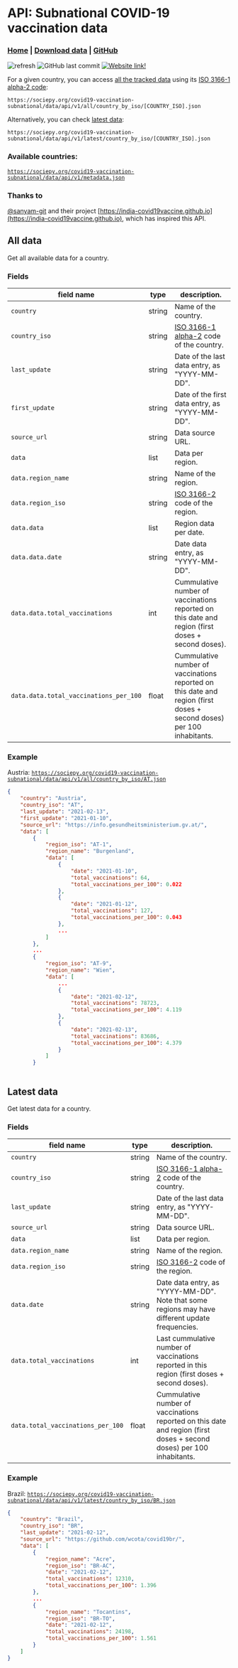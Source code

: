 # API: Subnational COVID-19 vaccination data
### [**Home**](https://sociepy.org/covid19-vaccination-subnational/) | [**Download data**](data/vaccinations.csv) | [**GitHub**](https://github.com/sociepy/covid19-vaccination-subnational)

![refresh](https://github.com/sociepy/covid19-vaccination-subnational/workflows/refresh/badge.svg?branch=main)
![GitHub last commit](https://img.shields.io/github/last-commit/sociepy/covid19-vaccination-subnational)
[![Website
link!](https://img.shields.io/badge/website-link-1abc9c.svg)](https://sociepy.org/covid19-vaccination-subnational/)


For a given country, you can access [all the tracked data](#all-data) using its [ISO 3166-1 alpha-2 code](https://en.wikipedia.org/wiki/ISO_3166-1_alpha-2):

```
https://sociepy.org/covid19-vaccination-subnational/data/api/v1/all/country_by_iso/[COUNTRY_ISO].json
```

Alternatively, you can check [latest data](#latest-data):

```
https://sociepy.org/covid19-vaccination-subnational/data/api/v1/latest/country_by_iso/[COUNTRY_ISO].json
```

### Available countries:
[`https://sociepy.org/covid19-vaccination-subnational/data/api/v1/metadata.json`](https://sociepy.org/covid19-vaccination-subnational/data/api/v1/metadata.json)


### Thanks to
[@sanyam-git](https://github.com/sanyam-git) and their project [https://india-covid19vaccine.github.io](https://india-covid19vaccine.github.io), which has inspired this API.

## All data
Get all available data for a country.

### Fields

| field name   | type   | description.                                   |
|--------------|--------|------------------------------------------------|
| `country`      | string | Name of the country.                           |
| `country_iso`  | string | [ISO 3166-1 alpha-2](https://en.wikipedia.org/wiki/ISO_3166-1_alpha-2) code of the country.                |
| `last_update`  | string | Date of the last data entry, as "YYYY-MM-DD".  |
| `first_update` | string | Date of the first data entry, as "YYYY-MM-DD". |
| `source_url`   | string | Data source URL.                               |
| `data`         | list   | Data per region.                          |
| `data.region_name`  | string | Name of the region.  |
| `data.region_iso`  | string | [ISO 3166-2](https://en.wikipedia.org/wiki/ISO_3166-2) code of the region.  |
| `data.data`         | list   | Region data per date.                          |
| `data.data.date`  | string | Date data entry, as "YYYY-MM-DD".  |
| `data.data.total_vaccinations`  | int | Cummulative number of vaccinations reported on this date and region (first doses + second doses).  |
| `data.data.total_vaccinations_per_100`  | float | Cummulative number of vaccinations reported on this date and region (first doses + second doses) per 100 inhabitants.  |


### Example

Austria: [`https://sociepy.org/covid19-vaccination-subnational/data/api/v1/all/country_by_iso/AT.json`](https://sociepy.org/covid19-vaccination-subnational/data/api/v1/all/country_by_iso/AT.json)

```json
{
    "country": "Austria",
    "country_iso": "AT",
    "last_update": "2021-02-13",
    "first_update": "2021-01-10",
    "source_url": "https://info.gesundheitsministerium.gv.at/",
    "data": [
        {
            "region_iso": "AT-1",
            "region_name": "Burgenland",
            "data": [
                {
                    "date": "2021-01-10",
                    "total_vaccinations": 64,
                    "total_vaccinations_per_100": 0.022
                },
                {
                    "date": "2021-01-12",
                    "total_vaccinations": 127,
                    "total_vaccinations_per_100": 0.043
                },
                ...
            ]
        },
        ...
        {
            "region_iso": "AT-9",
            "region_name": "Wien",
            "data": [
                ...
                {
                    "date": "2021-02-12",
                    "total_vaccinations": 78723,
                    "total_vaccinations_per_100": 4.119
                },
                {
                    "date": "2021-02-13",
                    "total_vaccinations": 83686,
                    "total_vaccinations_per_100": 4.379
                }
            ]
        }
 
```

## Latest data
Get latest data for a country.

### Fields

| field name   | type   | description.                                   |
|--------------|--------|------------------------------------------------|
| `country`      | string | Name of the country.                           |
| `country_iso`  | string | [ISO 3166-1 alpha-2](https://en.wikipedia.org/wiki/ISO_3166-1_alpha-2) code of the country.                |
| `last_update`  | string | Date of the last data entry, as "YYYY-MM-DD".  |
| `source_url`   | string | Data source URL.                               |
| `data`         | list   | Data per region.                          |
| `data.region_name`  | string | Name of the region.  |
| `data.region_iso`  | string | [ISO 3166-2](https://en.wikipedia.org/wiki/ISO_3166-2) code of the region.  |
| `data.date`  | string | Date data entry, as "YYYY-MM-DD". Note that some regions may have different update frequencies.  |
| `data.total_vaccinations`  | int | Last cummulative number of vaccinations reported in this region (first doses + second doses).  |
| `data.total_vaccinations_per_100`  | float | Cummulative number of vaccinations reported on this date and region (first doses + second doses) per 100 inhabitants.  |

### Example

Brazil: [`https://sociepy.org/covid19-vaccination-subnational/data/api/v1/latest/country_by_iso/BR.json`](https://sociepy.org/covid19-vaccination-subnational/data/api/v1/latest/country_by_iso/BR.json)


```json
{
    "country": "Brazil",
    "country_iso": "BR",
    "last_update": "2021-02-12",
    "source_url": "https://github.com/wcota/covid19br/",
    "data": [
        {
            "region_name": "Acre",
            "region_iso": "BR-AC",
            "date": "2021-02-12",
            "total_vaccinations": 12310,
            "total_vaccinations_per_100": 1.396
        },
        ...
        {
            "region_name": "Tocantins",
            "region_iso": "BR-TO",
            "date": "2021-02-12",
            "total_vaccinations": 24198,
            "total_vaccinations_per_100": 1.561
        }
    ]
}
```